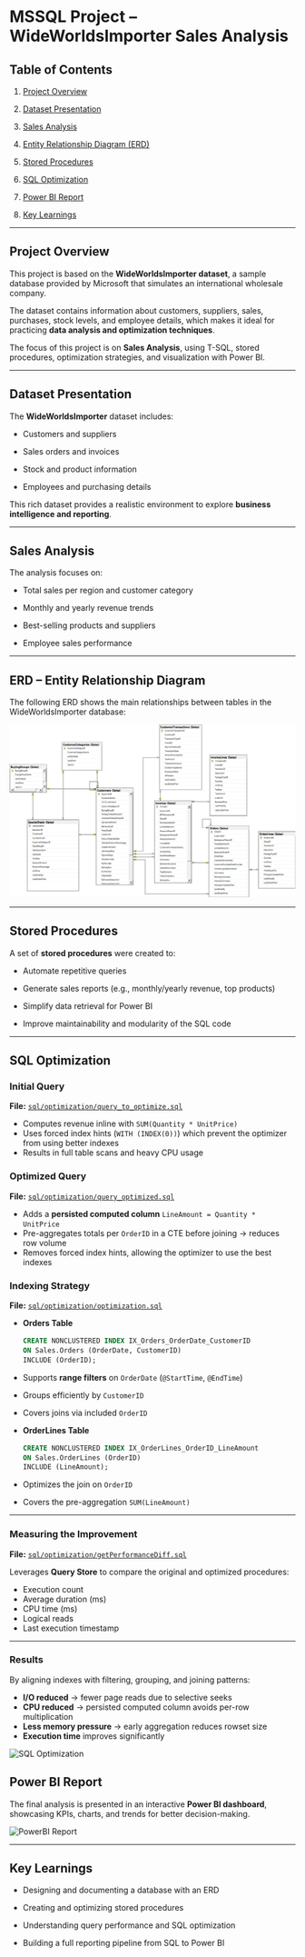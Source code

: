 # MSSQL Project – WideWorldsImporter Sales Analysis



## Table of Contents

1. [Project Overview](#project-overview)

2. [Dataset Presentation](#dataset-presentation)

3. [Sales Analysis](#sales-analysis)

4. [Entity Relationship Diagram (ERD)](#erd--entity-relationship-diagram)

5. [Stored Procedures](#️stored-procedures)

6. [SQL Optimization](#sql-optimization)

7. [Power BI Report](#power-bi-report)

8. [Key Learnings](#key-learnings)



---



## Project Overview

This project is based on the **WideWorldsImporter dataset**, a sample database provided by Microsoft that simulates an international wholesale company.

The dataset contains information about customers, suppliers, sales, purchases, stock levels, and employee details, which makes it ideal for practicing **data analysis and optimization techniques**.



The focus of this project is on **Sales Analysis**, using T-SQL, stored procedures, optimization strategies, and visualization with Power BI.



---



## Dataset Presentation

The **WideWorldsImporter** dataset includes:

- Customers and suppliers

- Sales orders and invoices

- Stock and product information

- Employees and purchasing details



This rich dataset provides a realistic environment to explore **business intelligence and reporting**.



---



## Sales Analysis

The analysis focuses on:

- Total sales per region and customer category

- Monthly and yearly revenue trends

- Best-selling products and suppliers

- Employee sales performance



---



## ERD – Entity Relationship Diagram

The following ERD shows the main relationships between tables in the WideWorldsImporter database:



![ERD](docs/ERD.png)



---



## Stored Procedures

A set of **stored procedures** were created to:

- Automate repetitive queries

- Generate sales reports (e.g., monthly/yearly revenue, top products)

- Simplify data retrieval for Power BI

- Improve maintainability and modularity of the SQL code



---



## SQL Optimization

### Initial Query
**File:** [`sql/optimization/query_to_optimize.sql`](sql/optimization/query_to_optimize.sql)  

- Computes revenue inline with `SUM(Quantity * UnitPrice)`  
- Uses forced index hints (`WITH (INDEX(0))`) which prevent the optimizer from using better indexes  
- Results in full table scans and heavy CPU usage

### Optimized Query
**File:** [`sql/optimization/query_optimized.sql`](sql/optimization/query_optimized.sql)  

- Adds a **persisted computed column** `LineAmount = Quantity * UnitPrice`  
- Pre-aggregates totals per `OrderID` in a CTE before joining → reduces row volume  
- Removes forced index hints, allowing the optimizer to use the best indexes  

### Indexing Strategy
**File:** [`sql/optimization/optimization.sql`](sql/optimization/optimization.sql)  

- **Orders Table**
  ```sql
  CREATE NONCLUSTERED INDEX IX_Orders_OrderDate_CustomerID
  ON Sales.Orders (OrderDate, CustomerID)
  INCLUDE (OrderID);
- Supports **range filters** on `OrderDate` (`@StartTime`, `@EndTime`)  
- Groups efficiently by `CustomerID`  
- Covers joins via included `OrderID`  

- **OrderLines Table**
  ```sql
  CREATE NONCLUSTERED INDEX IX_OrderLines_OrderID_LineAmount
  ON Sales.OrderLines (OrderID)
  INCLUDE (LineAmount);
- Optimizes the join on `OrderID`  
- Covers the pre-aggregation `SUM(LineAmount)`  

---

### Measuring the Improvement
**File:** [`sql/optimization/getPerformanceDiff.sql`](sql/optimization/getPerformanceDiff.sql)  

Leverages **Query Store** to compare the original and optimized procedures:
- Execution count  
- Average duration (ms)  
- CPU time (ms)  
- Logical reads  
- Last execution timestamp  

---

### Results
By aligning indexes with filtering, grouping, and joining patterns:
- **I/O reduced** → fewer page reads due to selective seeks  
- **CPU reduced** → persisted computed column avoids per-row multiplication  
- **Less memory pressure** → early aggregation reduces rowset size  
- **Execution time** improves significantly  

![SQL Optimization](docs/sql_optimization_results.png)



## Power BI Report

The final analysis is presented in an interactive **Power BI dashboard**, showcasing KPIs, charts, and trends for better decision-making.



![PowerBI Report](docs/Report_powerBI.gif)



---



## Key Learnings

- Designing and documenting a database with an ERD

- Creating and optimizing stored procedures

- Understanding query performance and SQL optimization

- Building a full reporting pipeline from SQL to Power BI

